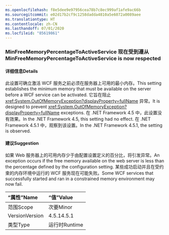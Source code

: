 ```yaml
---
ms.openlocfilehash: f8e5dee9e97956cea78b7c8ec999af1afe9ac66b
ms.sourcegitcommit: e02d17b2cf9c1258dadda4810a5e6072a0089aee
ms.translationtype: HT
ms.contentlocale: zh-CN
ms.lasthandoff: 07/01/2020
ms.locfileid: "85619861"
---
```

### <a name="minfreememorypercentagetoactiveservice-is-now-respected"></a><span data-ttu-id="368d1-101">MinFreeMemoryPercentageToActiveService 现在受到遵从</span><span class="sxs-lookup"><span data-stu-id="368d1-101">MinFreeMemoryPercentageToActiveService is now respected</span></span>

#### <a name="details"></a><span data-ttu-id="368d1-102">详细信息</span><span class="sxs-lookup"><span data-stu-id="368d1-102">Details</span></span>

<span data-ttu-id="368d1-103">此设置可确立激活 WCF 服务之前必须在服务器上可用的最小内存。</span><span class="sxs-lookup"><span data-stu-id="368d1-103">This setting establishes the minimum memory that must be available on the server before a WCF service can be activated.</span></span> <span data-ttu-id="368d1-104">它旨在阻止 <xref:System.OutOfMemoryException?displayProperty=fullName> 异常。</span><span class="sxs-lookup"><span data-stu-id="368d1-104">It is designed to prevent <xref:System.OutOfMemoryException?displayProperty=fullName> exceptions.</span></span> <span data-ttu-id="368d1-105">在 .NET Framework 4.5 中，此设置没有效果。</span><span class="sxs-lookup"><span data-stu-id="368d1-105">In the .NET Framework 4.5, this setting had no effect.</span></span> <span data-ttu-id="368d1-106">在 .NET Framework 4.5.1 中，观察到该设置。</span><span class="sxs-lookup"><span data-stu-id="368d1-106">In the .NET Framework 4.5.1, the setting is observed.</span></span>

#### <a name="suggestion"></a><span data-ttu-id="368d1-107">建议</span><span class="sxs-lookup"><span data-stu-id="368d1-107">Suggestion</span></span>

<span data-ttu-id="368d1-108">如果 Web 服务器上的可用内存少于由配置设置定义的百分比，将引发异常。</span><span class="sxs-lookup"><span data-stu-id="368d1-108">An exception occurs if the free memory available on the web server is less than the percentage defined by the configuration setting.</span></span> <span data-ttu-id="368d1-109">某些成功启动并且在受约束的内存环境中运行的 WCF 服务现在可能失败。</span><span class="sxs-lookup"><span data-stu-id="368d1-109">Some WCF services that successfully started and ran in a constrained memory environment may now fail.</span></span>

| <span data-ttu-id="368d1-110">“属性”</span><span class="sxs-lookup"><span data-stu-id="368d1-110">Name</span></span>    | <span data-ttu-id="368d1-111">“值”</span><span class="sxs-lookup"><span data-stu-id="368d1-111">Value</span></span>       |
|:--------|:------------|
| <span data-ttu-id="368d1-112">范围</span><span class="sxs-lookup"><span data-stu-id="368d1-112">Scope</span></span>   |<span data-ttu-id="368d1-113">次要</span><span class="sxs-lookup"><span data-stu-id="368d1-113">Minor</span></span>|
|<span data-ttu-id="368d1-114">Version</span><span class="sxs-lookup"><span data-stu-id="368d1-114">Version</span></span>|<span data-ttu-id="368d1-115">4.5.1</span><span class="sxs-lookup"><span data-stu-id="368d1-115">4.5.1</span></span>|
|<span data-ttu-id="368d1-116">类型</span><span class="sxs-lookup"><span data-stu-id="368d1-116">Type</span></span>|<span data-ttu-id="368d1-117">运行时</span><span class="sxs-lookup"><span data-stu-id="368d1-117">Runtime</span></span>|

